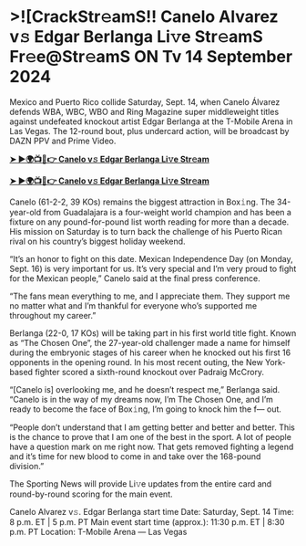 <h1>>![CrackStr𝚎amS!! Canelo Alvarez v𝚜 Edgar Berlanga Li𝚟e Str𝚎amS Fr𝚎e@Str𝚎amS ON Tv 14 September 2024</h1>

Mexico and Puerto Rico collide Saturday, Sept. 14, when Canelo Álvarez defends WBA, WBC, WBO and Ring Magazine super middleweight titles against undefeated knockout artist Edgar Berlanga at the T-Mobile Arena in Las Vegas. The 12-round bout, plus undercard action, will be broadcast by DAZN PPV  and Prime Video.

**[➤ ►🌍📺📱👉 Canelo v𝚜 Edgar Berlanga Li𝚟e Str𝚎am](https://cutt.ly/PeR8owMQ)**

**[➤ ►🌍📺📱👉 Canelo v𝚜 Edgar Berlanga Li𝚟e Str𝚎am](https://cutt.ly/PeR8owMQ)**

Canelo (61-2-2, 39 KOs) remains the biggest attraction in Box𝚒ng. The 34-year-old from Guadalajara is a four-weight world champion and has been a fixture on any pound-for-pound list worth reading for more than a decade. His mission on Saturday is to turn back the challenge of his Puerto Rican rival on his country’s biggest holiday weekend.

“It’s an honor to fight on this date. Mexican Independence Day (on Monday, Sept. 16) is very important for us. It’s very special and I’m very proud to fight for the Mexican people,” Canelo said at the final press conference.

“The fans mean everything to me, and I appreciate them. They support me no matter what and I’m thankful for everyone who’s supported me throughout my career.”

Berlanga (22-0, 17 KOs) will be taking part in his first world title fight. Known as “The Chosen One”, the 27-year-old challenger made a name for himself during the embryonic stages of his career when he knocked out his first 16 opponents in the opening round. In his most recent outing, the New York-based fighter scored a sixth-round knockout over Padraig McCrory.

“[Canelo is] overlooking me, and he doesn’t respect me,” Berlanga said. “Canelo is in the way of my dreams now, I’m The Chosen One, and I’m ready to become the face of Box𝚒ng, I’m going to knock him the f— out.

“People don’t understand that I am getting better and better and better. This is the chance to prove that I am one of the best in the sport. A lot of people have a question mark on me right now. That gets removed fighting a legend and it’s time for new blood to come in and take over the 168-pound division.”

The Sporting News will provide Li𝚟e updates from the entire card and round-by-round scoring for the main event.

Canelo Alvarez v𝚜. Edgar Berlanga start time
Date: Saturday, Sept. 14
Time: 8 p.m. ET | 5 p.m. PT
Main event start time (approx.): 11:30 p.m. ET | 8:30 p.m. PT
Location: T-Mobile Arena — Las Vegas

